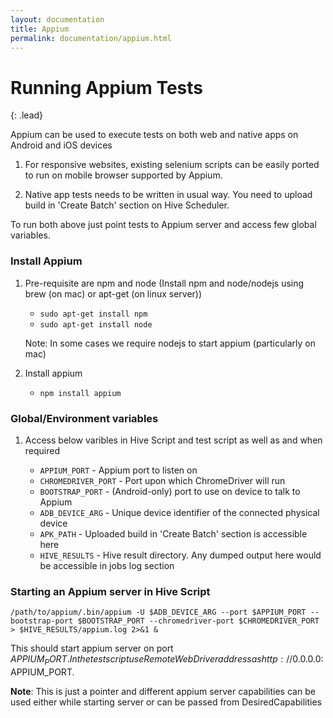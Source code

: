 ```yaml
---
layout: documentation
title: Appium
permalink: documentation/appium.html
---
```


# Running Appium Tests

{: .lead}

Appium can be used to execute tests on both web and native apps on Android and iOS devices 

1. For responsive websites, existing selenium scripts can be easily ported to run on 
mobile browser supported by Appium.

2. Native app tests needs to be written in usual way. You need to upload build in 'Create Batch' section on Hive Scheduler.

To run both above just point tests to Appium server and access few global variables.

### Install Appium
1. Pre-requisite are npm and node (Install npm and node/nodejs using brew (on mac) or apt-get (on linux server))
	
	* `sudo apt-get install npm`
	* `sudo apt-get install node`

	Note: In some cases we require nodejs to start appium (particularly on mac)

2. Install appium 

	* `npm install appium`

### Global/Environment variables  
1. 	Access below varibles in Hive Script and test script as well as and when required

	* `APPIUM_PORT` - Appium port to listen on   
	* `CHROMEDRIVER_PORT` - Port upon which ChromeDriver will run
	* `BOOTSTRAP_PORT`  - (Android-only) port to use on device to talk to Appium
	* `ADB_DEVICE_ARG` - Unique device identifier of the connected physical device
	* `APK_PATH` - Uploaded build in 'Create Batch' section is accessible here
	* `HIVE_RESULTS` - Hive result directory. Any dumped output here would be accessible in jobs log section

### Starting an Appium server in Hive Script
	
	/path/to/appium/.bin/appium -U $ADB_DEVICE_ARG --port $APPIUM_PORT --bootstrap-port $BOOTSTRAP_PORT --chromedriver-port $CHROMEDRIVER_PORT > $HIVE_RESULTS/appium.log 2>&1 &

This should start appium server on port $APPIUM_PORT. In the test script use RemoteWebDriver address as http://0.0.0.0:$APPIUM_PORT.

**Note**: This is just a pointer and different appium server capabilities can be used either while starting server or can be passed from DesiredCapabilities